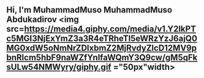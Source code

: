 ## Hi, I'm MuhammadMuso MuhammadMuso Abdukadirov <img src=https://media4.giphy.com/media/v1.Y2lkPTc5MGI3NjExYmZ3a3R4eTRheTI5eWRzYzJ6ajQ0MG0xdW5oNmNrZDlxbmZ2MjRvdyZlcD12MV9pbnRlcm5hbF9naWZfYnlfaWQmY3Q9cw/gM5qFksULw54NMWyry/giphy.gif ="50px"width>

